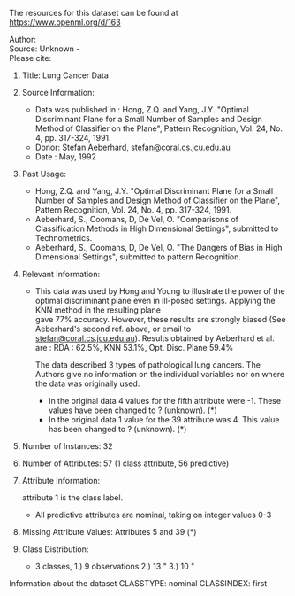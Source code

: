 The resources for this dataset can be found at https://www.openml.org/d/163

Author:   
Source: Unknown -   
Please cite:   

1. Title: Lung Cancer Data
 
 2. Source Information:
 	- Data was published in : 
 	  Hong, Z.Q. and Yang, J.Y. "Optimal Discriminant Plane for a Small
 	  Number of Samples and Design Method of Classifier on the Plane",
 	  Pattern Recognition, Vol. 24, No. 4, pp. 317-324, 1991.
 	- Donor: Stefan Aeberhard, stefan@coral.cs.jcu.edu.au
 	- Date : May, 1992
 
 3. Past Usage:
 	- Hong, Z.Q. and Yang, J.Y. "Optimal Discriminant Plane for a Small
           Number of Samples and Design Method of Classifier on the Plane",
           Pattern Recognition, Vol. 24, No. 4, pp. 317-324, 1991.
 	- Aeberhard, S., Coomans, D, De Vel, O. "Comparisons of 
 	  Classification Methods in High Dimensional Settings", 
 	  submitted to Technometrics.
 	- Aeberhard, S., Coomans, D, De Vel, O. "The Dangers of 
 	  Bias in High Dimensional Settings", submitted to
 	  pattern Recognition.
 
 4. Relevant Information:
 	- This data was used by Hong and Young to illustrate the 
 	  power of the optimal discriminant plane even in ill-posed
 	  settings. Applying the KNN method in the resulting plane	
 	  gave 77% accuracy. However, these results are strongly
 	  biased (See Aeberhard's second ref. above, or email to
 	  stefan@coral.cs.jcu.edu.au). Results obtained by
 	  Aeberhard et al. are : 
 	  RDA : 62.5%, KNN 53.1%, Opt. Disc. Plane 59.4%
 
 	  The data described 3 types of pathological lung cancers.
 	  The Authors give no information on the individual
 	  variables nor on where the data was originally used.
 
        -  In the original data 4 values for the fifth attribute were -1.
           These values have been changed to ? (unknown). (*)
        -  In the original data 1 value for the 39 attribute was 4.  This
           value has been changed to ? (unknown). (*)
     
 	  
 5. Number of Instances: 32
 
 6. Number of Attributes: 57 (1 class attribute, 56 predictive)
 
 7. Attribute Information:
 
 	attribute 1 is the class label.
 	
 	- All predictive attributes are nominal, taking on integer 
 	  values 0-3
 
 8. Missing Attribute Values: Attributes 5 and 39 (*)
 
 9. Class Distribution:
 	- 3 classes, 
 		1.)	9 observations
 		2.)	13     "
 		3.)	10     "
 

 Information about the dataset
 CLASSTYPE: nominal
 CLASSINDEX: first